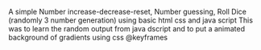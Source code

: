 A simple Number increase-decrease-reset, Number guessing, Roll Dice (randomly 3 number generation) using basic html css and java script
This was to learn the random output from java dscript and to put a animated background of gradients using css @keyframes
